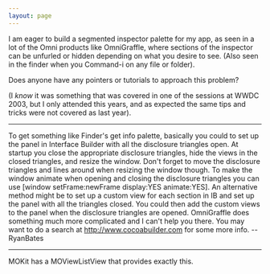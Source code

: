 ```yaml
---
layout: page
---
```


I am eager to build a segmented inspector palette for my app, as seen in a lot of the Omni products like OmniGraffle, where sections of the inspector can be unfurled or hidden depending on what you desire to see. (Also seen in the finder when you Command-i on any file or folder).

Does anyone have any pointers or tutorials to approach this problem?

(I *know* it was something that was covered in one of the sessions at WWDC 2003, but I only attended this years, and as expected the same tips and tricks were not covered as last year).

----

To get something like Finder's get info palette, basically you could to set up the panel in Interface Builder with all the disclosure triangles open. At startup you close the appropriate disclosure triangles, hide the views in the closed triangles, and resize the window. Don't forget to move the disclosure triangles and lines around when resizing the window though. To make the window animate when opening and closing the disclosure triangles you can use     [window setFrame:newFrame display:YES animate:YES]. An alternative method might be to set up a custom view for each section in IB and set up the panel with all the triangles closed. You could then add the custom views to the panel when the disclosure triangles are opened. OmniGraffle does something much more complicated and I can't help you there. You may want to do a search at http://www.cocoabuilder.com for some more info. -- RyanBates

----

MOKit has a MOViewListView that provides exactly this.
